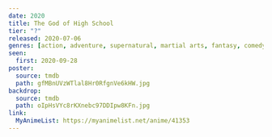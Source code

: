 ```yaml
---
date: 2020
title: The God of High School
tier: "?"
released: 2020-07-06
genres: [action, adventure, supernatural, martial arts, fantasy, comedy]
seen:
  first: 2020-09-28
poster:
  source: tmdb
  path: gfMBnUVzWTlal8Hr0RfgnVe6kHW.jpg
backdrop:
  source: tmdb
  path: oIpHsVYc8rKXnebc97DDIpw8KFn.jpg
link:
  MyAnimeList: https://myanimelist.net/anime/41353
---
```

